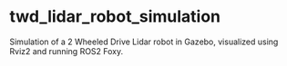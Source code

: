 # twd_lidar_robot_simulation
Simulation of a 2 Wheeled Drive Lidar robot in Gazebo, visualized using Rviz2 and running ROS2 Foxy.
